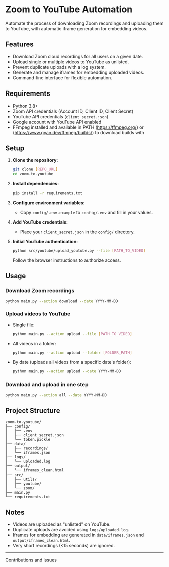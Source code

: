 # Zoom to YouTube Automation

Automate the process of downloading Zoom recordings and uploading them to YouTube, with automatic iframe generation for embedding videos.

## Features

- Download Zoom cloud recordings for all users on a given date.
- Upload single or multiple videos to YouTube as unlisted.
- Prevent duplicate uploads with a log system.
- Generate and manage iframes for embedding uploaded videos.
- Command-line interface for flexible automation.

## Requirements

- Python 3.8+
- Zoom API credentials (Account ID, Client ID, Client Secret)
- YouTube API credentials (`client_secret.json`)
- Google account with YouTube API enabled
- FFmpeg installed and available in PATH (https://ffmpeg.org/) or (https://www.gyan.dev/ffmpeg/builds/) to download builds with 

## Setup

1. **Clone the repository:**

   ```sh
   git clone [REPO_URL]
   cd zoom-to-youtube
   ```

2. **Install dependencies:**

   ```sh
   pip install -r requirements.txt
   ```

3. **Configure environment variables:**

   - Copy `config/.env.example` to `config/.env` and fill in your values.

4. **Add YouTube credentials:**

   - Place your `client_secret.json` in the `config/` directory.

5. **Initial YouTube authentication:**
   ```sh
   python src/youtube/upload_youtube.py --file [PATH_TO_VIDEO]
   ```
   Follow the browser instructions to authorize access.

## Usage

### Download Zoom recordings

```sh
python main.py --action download --date YYYY-MM-DD
```

### Upload videos to YouTube

- Single file:
  ```sh
  python main.py --action upload --file [PATH_TO_VIDEO]
  ```
- All videos in a folder:
  ```sh
  python main.py --action upload --folder [FOLDER_PATH]
  ```
- By date (uploads all videos from a specific date's folder):
  ```sh
  python main.py --action upload --date YYYY-MM-DD
  ```

### Download and upload in one step

```sh
python main.py --action all --date YYYY-MM-DD
```

## Project Structure

```
zoom-to-youtube/
├── config/
│   ├── .env
│   ├── client_secret.json
│   └── token.pickle
├── data/
│   ├── recordings/
│   └── iframes.json
├── logs/
│   └── uploaded.log
├── output/
│   └── iframes_clean.html
├── src/
│   ├── utils/
│   ├── youtube/
│   └── zoom/
├── main.py
└── requirements.txt
```

## Notes

- Videos are uploaded as "unlisted" on YouTube.
- Duplicate uploads are avoided using `logs/uploaded.log`.
- Iframes for embedding are generated in `data/iframes.json` and `output/iframes_clean.html`.
- Very short recordings (<15 seconds) are ignored.

---

Contributions and issues
